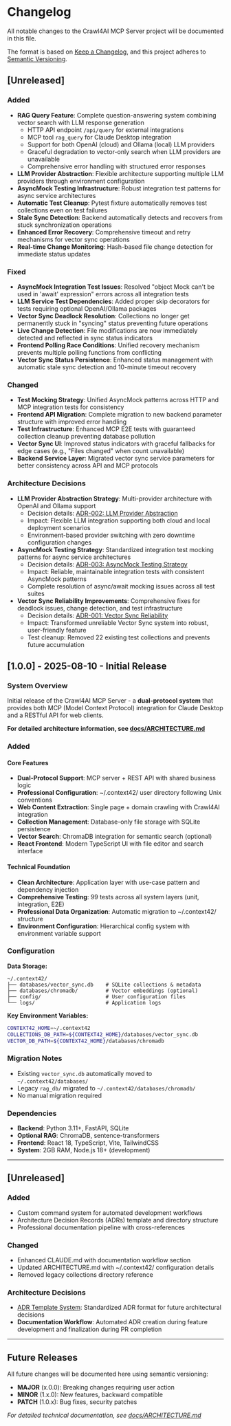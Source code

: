 # Changelog

All notable changes to the Crawl4AI MCP Server project will be documented in this file.

The format is based on [Keep a Changelog](https://keepachangelog.com/en/1.0.0/),
and this project adheres to [Semantic Versioning](https://semver.org/spec/v2.0.0.html).

## [Unreleased]

### Added
- **RAG Query Feature**: Complete question-answering system combining vector search with LLM response generation
  - HTTP API endpoint `/api/query` for external integrations
  - MCP tool `rag_query` for Claude Desktop integration
  - Support for both OpenAI (cloud) and Ollama (local) LLM providers
  - Graceful degradation to vector-only search when LLM providers are unavailable
  - Comprehensive error handling with structured error responses
- **LLM Provider Abstraction**: Flexible architecture supporting multiple LLM providers through environment configuration
- **AsyncMock Testing Infrastructure**: Robust integration test patterns for async service architectures
- **Automatic Test Cleanup**: Pytest fixture automatically removes test collections even on test failures
- **Stale Sync Detection**: Backend automatically detects and recovers from stuck synchronization operations
- **Enhanced Error Recovery**: Comprehensive timeout and retry mechanisms for vector sync operations
- **Real-time Change Monitoring**: Hash-based file change detection for immediate status updates

### Fixed
- **AsyncMock Integration Test Issues**: Resolved "object Mock can't be used in 'await' expression" errors across all integration tests
- **LLM Service Test Dependencies**: Added proper skip decorators for tests requiring optional OpenAI/Ollama packages
- **Vector Sync Deadlock Resolution**: Collections no longer get permanently stuck in "syncing" status preventing future operations
- **Live Change Detection**: File modifications are now immediately detected and reflected in sync status indicators  
- **Frontend Polling Race Conditions**: Unified recovery mechanism prevents multiple polling functions from conflicting
- **Vector Sync Status Persistence**: Enhanced status management with automatic stale sync detection and 10-minute timeout recovery

### Changed
- **Test Mocking Strategy**: Unified AsyncMock patterns across HTTP and MCP integration tests for consistency
- **Frontend API Migration**: Complete migration to new backend parameter structure with improved error handling
- **Test Infrastructure**: Enhanced MCP E2E tests with guaranteed collection cleanup preventing database pollution
- **Vector Sync UI**: Improved status indicators with graceful fallbacks for edge cases (e.g., "Files changed" when count unavailable)
- **Backend Service Layer**: Migrated vector sync service parameters for better consistency across API and MCP protocols

### Architecture Decisions
- **LLM Provider Abstraction Strategy**: Multi-provider architecture with OpenAI and Ollama support
  - Decision details: [ADR-002: LLM Provider Abstraction](docs/adr/ADR_2025-01-13_llm-provider-abstraction-strategy.md)
  - Impact: Flexible LLM integration supporting both cloud and local deployment scenarios
  - Environment-based provider switching with zero downtime configuration changes
- **AsyncMock Testing Strategy**: Standardized integration test mocking patterns for async service architectures
  - Decision details: [ADR-003: AsyncMock Testing Strategy](docs/adr/ADR_2025-01-15_asyncmock-testing-strategy.md)
  - Impact: Reliable, maintainable integration tests with consistent AsyncMock patterns
  - Complete resolution of async/await mocking issues across all test suites
- **Vector Sync Reliability Improvements**: Comprehensive fixes for deadlock issues, change detection, and test infrastructure
  - Decision details: [ADR-001: Vector Sync Reliability](docs/adr/ADR_2025-01-13_vector-sync-reliability-improvements.md)
  - Impact: Transformed unreliable Vector Sync system into robust, user-friendly feature
  - Test cleanup: Removed 22 existing test collections and prevents future accumulation

## [1.0.0] - 2025-08-10 - Initial Release

### System Overview

Initial release of the Crawl4AI MCP Server - a **dual-protocol system** that provides both MCP (Model Context Protocol) integration for Claude Desktop and a RESTful API for web clients.

**For detailed architecture information, see [docs/ARCHITECTURE.md](docs/ARCHITECTURE.md)**

### Added

#### Core Features
- **Dual-Protocol Support**: MCP server + REST API with shared business logic
- **Professional Configuration**: ~/.context42/ user directory following Unix conventions  
- **Web Content Extraction**: Single page + domain crawling with Crawl4AI integration
- **Collection Management**: Database-only file storage with SQLite persistence
- **Vector Search**: ChromaDB integration for semantic search (optional)
- **React Frontend**: Modern TypeScript UI with file editor and search interface

#### Technical Foundation
- **Clean Architecture**: Application layer with use-case pattern and dependency injection
- **Comprehensive Testing**: 99 tests across all system layers (unit, integration, E2E)
- **Professional Data Organization**: Automatic migration to ~/.context42/ structure
- **Environment Configuration**: Hierarchical config system with environment variable support

### Configuration

**Data Storage:**
```text
~/.context42/
├── databases/vector_sync.db    # SQLite collections & metadata  
├── databases/chromadb/         # Vector embeddings (optional)
├── config/                     # User configuration files
└── logs/                       # Application logs
```

**Key Environment Variables:**
```bash
CONTEXT42_HOME=~/.context42
COLLECTIONS_DB_PATH=${CONTEXT42_HOME}/databases/vector_sync.db
VECTOR_DB_PATH=${CONTEXT42_HOME}/databases/chromadb
```

### Migration Notes

- Existing `vector_sync.db` automatically moved to `~/.context42/databases/`
- Legacy `rag_db/` migrated to `~/.context42/databases/chromadb/`
- No manual migration required

### Dependencies

- **Backend**: Python 3.11+, FastAPI, SQLite
- **Optional RAG**: ChromaDB, sentence-transformers  
- **Frontend**: React 18, TypeScript, Vite, TailwindCSS
- **System**: 2GB RAM, Node.js 18+ (development)

---

## [Unreleased]

### Added
- Custom command system for automated development workflows
- Architecture Decision Records (ADRs) template and directory structure
- Professional documentation pipeline with cross-references

### Changed  
- Enhanced CLAUDE.md with documentation workflow section
- Updated ARCHITECTURE.md with ~/.context42/ configuration details
- Removed legacy collections directory reference

### Architecture Decisions
- [ADR Template System](docs/adr/): Standardized ADR format for future architectural decisions
- **Documentation Workflow**: Automated ADR creation during feature development and finalization during PR completion

---

## Future Releases

All future changes will be documented here using semantic versioning:

- **MAJOR** (x.0.0): Breaking changes requiring user action
- **MINOR** (1.x.0): New features, backward compatible  
- **PATCH** (1.0.x): Bug fixes, security patches

*For detailed technical documentation, see [docs/ARCHITECTURE.md](docs/ARCHITECTURE.md)*